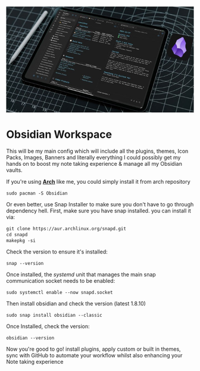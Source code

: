 ![Obsidian](/images/banners/ObsidianBanner.jpg)
#  Obsidian Workspace 
This will be my main config which will include all the plugins, themes, Icon Packs, Images, Banners and literally everything I could possibly get my hands on to  boost my note taking experience & manage all my Obsidian vaults.

If you're using [**Arch**](https://archlinux.org/) like me, you could simply install it from arch repository 

	sudo pacman -S Obsidian

Or even better, use Snap Installer to make sure you don't have to go through dependency hell. First, make sure you have snap installed. you can install it via:
```
git clone https://aur.archlinux.org/snapd.git
cd snapd
makepkg -si
```
Check the version to ensure it's installed:

	snap --version
	
Once installed, the *systemd* unit that manages the main snap communication socket needs to be enabled:

	sudo systemctl enable --now snapd.socket

Then install obsidian and check the version (latest 1.8.10)	
	
	sudo snap install obsidian --classic

Once Installed, check the version:

	obsidian --version 

Now you're good to go! install plugins, apply custom or built in themes, sync with GitHub to automate your workflow whilst also enhancing your Note taking experience 
